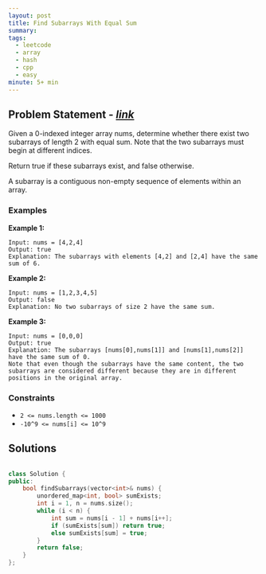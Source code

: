 ```yaml
---
layout: post
title: Find Subarrays With Equal Sum
summary:
tags:
  - leetcode
  - array
  - hash
  - cpp
  - easy
minute: 5+ min
---
```


## Problem Statement - [_link_](https://leetcode.com/problems/find-subarrays-with-equal-sum/)

Given a 0-indexed integer array nums, determine whether there exist two subarrays of length 2 with equal sum. Note that the two subarrays must begin at different indices.

Return true if these subarrays exist, and false otherwise.

A subarray is a contiguous non-empty sequence of elements within an array.

### Examples

**Example 1:**  
```
Input: nums = [4,2,4]
Output: true
Explanation: The subarrays with elements [4,2] and [2,4] have the same sum of 6.
```

**Example 2:**  
```
Input: nums = [1,2,3,4,5]
Output: false
Explanation: No two subarrays of size 2 have the same sum.
```

**Example 3:**  
```
Input: nums = [0,0,0]
Output: true
Explanation: The subarrays [nums[0],nums[1]] and [nums[1],nums[2]] have the same sum of 0. 
Note that even though the subarrays have the same content, the two subarrays are considered different because they are in different positions in the original array.
```

### Constraints

- `2 <= nums.length <= 1000`
- `-10^9 <= nums[i] <= 10^9`

## Solutions

```cpp

class Solution {
public:
    bool findSubarrays(vector<int>& nums) {
        unordered_map<int, bool> sumExists;
        int i = 1, n = nums.size();
        while (i < n) {
            int sum = nums[i - 1] + nums[i++];
            if (sumExists[sum]) return true;
            else sumExists[sum] = true;
        }
        return false;
    }
};

```
